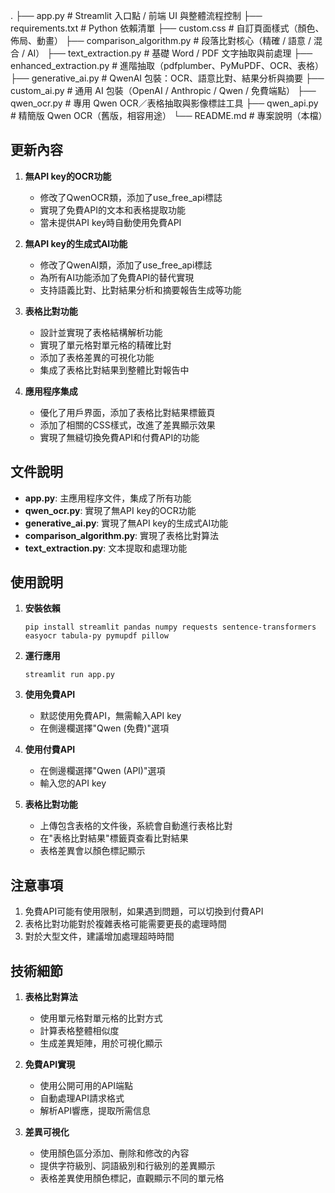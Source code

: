 .
├── app.py                   # Streamlit 入口點 / 前端 UI 與整體流程控制
├── requirements.txt         # Python 依賴清單
├── custom.css               # 自訂頁面樣式（顏色、佈局、動畫）
├── comparison_algorithm.py  # 段落比對核心（精確 / 語意 / 混合 / AI）
├── text_extraction.py       # 基礎 Word / PDF 文字抽取與前處理
├── enhanced_extraction.py   # 進階抽取（pdfplumber、PyMuPDF、OCR、表格）
├── generative_ai.py         # QwenAI 包裝：OCR、語意比對、結果分析與摘要
├── custom_ai.py             # 通用 AI 包裝（OpenAI / Anthropic / Qwen / 免費端點）
├── qwen_ocr.py              # 專用 Qwen OCR／表格抽取與影像標註工具
├── qwen_api.py              # 精簡版 Qwen OCR（舊版，相容用途）
└── README.md                # 專案說明（本檔）

## 更新內容

1. **無API key的OCR功能**
   - 修改了QwenOCR類，添加了use_free_api標誌
   - 實現了免費API的文本和表格提取功能
   - 當未提供API key時自動使用免費API

2. **無API key的生成式AI功能**
   - 修改了QwenAI類，添加了use_free_api標誌
   - 為所有AI功能添加了免費API的替代實現
   - 支持語義比對、比對結果分析和摘要報告生成等功能

3. **表格比對功能**
   - 設計並實現了表格結構解析功能
   - 實現了單元格對單元格的精確比對
   - 添加了表格差異的可視化功能
   - 集成了表格比對結果到整體比對報告中

4. **應用程序集成**
   - 優化了用戶界面，添加了表格比對結果標籤頁
   - 添加了相關的CSS樣式，改進了差異顯示效果
   - 實現了無縫切換免費API和付費API的功能

## 文件說明

- **app.py**: 主應用程序文件，集成了所有功能
- **qwen_ocr.py**: 實現了無API key的OCR功能
- **generative_ai.py**: 實現了無API key的生成式AI功能
- **comparison_algorithm.py**: 實現了表格比對算法
- **text_extraction.py**: 文本提取和處理功能

## 使用說明

1. **安裝依賴**
   ```
   pip install streamlit pandas numpy requests sentence-transformers easyocr tabula-py pymupdf pillow
   ```

2. **運行應用**
   ```
   streamlit run app.py
   ```

3. **使用免費API**
   - 默認使用免費API，無需輸入API key
   - 在側邊欄選擇"Qwen (免費)"選項

4. **使用付費API**
   - 在側邊欄選擇"Qwen (API)"選項
   - 輸入您的API key

5. **表格比對功能**
   - 上傳包含表格的文件後，系統會自動進行表格比對
   - 在"表格比對結果"標籤頁查看比對結果
   - 表格差異會以顏色標記顯示

## 注意事項

1. 免費API可能有使用限制，如果遇到問題，可以切換到付費API
2. 表格比對功能對於複雜表格可能需要更長的處理時間
3. 對於大型文件，建議增加處理超時時間

## 技術細節

1. **表格比對算法**
   - 使用單元格對單元格的比對方式
   - 計算表格整體相似度
   - 生成差異矩陣，用於可視化顯示

2. **免費API實現**
   - 使用公開可用的API端點
   - 自動處理API請求格式
   - 解析API響應，提取所需信息

3. **差異可視化**
   - 使用顏色區分添加、刪除和修改的內容
   - 提供字符級別、詞語級別和行級別的差異顯示
   - 表格差異使用顏色標記，直觀顯示不同的單元格
